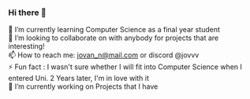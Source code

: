 ### Hi there 👋
🌱 I’m currently learning Computer Science as a final year student <br/>
👯 I’m looking to collaborate on with anybody for projects that are interesting! <br/>
📫 How to reach me: jovan_n@mail.com or discord @jovvv <br/>
⚡ Fun fact : I wasn't sure whether I will fit into Computer Science when I entered Uni. 2 Years later, I'm in love with it <br/>
🔭 I’m currently working on Projects that I have
<!--
**jovanjoto/jovanjoto** is a ✨ _special_ ✨ repository because its `README.md` (this file) appears on your GitHub profile.

Here are some ideas to get you started:

- 🔭 I’m currently working on ...
- 🌱 I’m currently learning ...
- 👯 I’m looking to collaborate on ...
- 🤔 I’m looking for help with ...
- 💬 Ask me about ...
- 📫 How to reach me: ...
- 😄 Pronouns: ...
- ⚡ Fun fact: ...
-->
